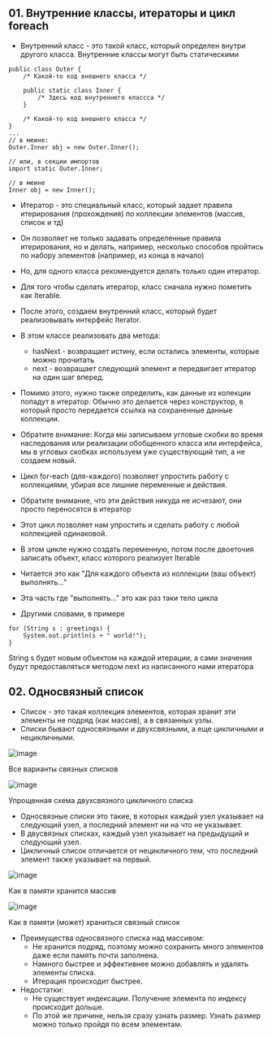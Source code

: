 ## 01. Внутренние классы, итераторы и цикл foreach
* Внутренний класс - это такой класс, который определен внутри другого класса. Внутренние классы могут быть статическими
```
public class Outer {
    /* Какой-то код внешнего класса */
    
    public static class Inner {
        /* Здесь код внутреннего классса */
    }
    
    /* Какой-то код внешнего класса */
}
...
// в меине:
Outer.Inner obj = new Outer.Inner();

// или, в секции импортов
import static Outer.Inner;

// в меине
Inner obj = new Inner();
```
* Итератор - это специальный класс, который задает правила итерирования (прохождения) по коллекции элементов
  (массив, список и тд)
* Он позволяет не только задавать определенные правила итерирования, но и делать, например, несколько способов 
пройтись по набору элементов (например, из конца в начало)
* Но, для одного класса рекомендуется делать только один итератор.
* Для того чтобы сделать итератор, класс сначала нужно пометить как Iterable.
* После этого, создаем внутренний класс, который будет реализовывать интерфейс Iterator.
* В этом классе реализовать два метода:
  * hasNext - возвращает истину, если остались элементы, которые можно прочитать
  * next - возвращает следующий элемент и передвигает итератор на один шаг вперед.
* Помимо этого, нужно также определить, как данные из колекции попадут в итератор.
Обычно это делается через конструктор, в который просто передается ссылка на сохраненные данные коллекции.

* Обратите внимание: Когда мы записываем угловые скобки во время наследования или реализации 
обобщенного класса или интерфейса, мы в угловых скобках используем уже существующий тип, а не создаем новый.

* Цикл for-each (для-каждого) позволяет упростить работу с коллекциями, убирая все лишние переменные и действия.
* Обратите внимание, что эти действия никуда не исчезают, они просто переносятся в итератор
* Этот цикл позволяет нам упростить и сделать работу с любой коллекцией одинаковой.
* В этом цикле нужно создать переменную, потом после двоеточия записать объект, класс которого реализует Iterable
* Читается это как "Для каждого объекта из коллекции (ваш объект) выполнять..."
* Эта часть где "выполнять..." это как раз таки тело цикла
* Другими словами, в примере
```
for (String s : greetings) {
    System.out.println(s + " world!");
}
```

String s будет новым объектом на каждой итерации, а сами значения будут предоставляться методом next
из написанного нами итератора

## 02. Односвязный список
* Список - это такая коллекция элементов, которая хранит эти элементы не подряд (как массив), а в связанных узлы.
* Списки бывают односвязными и двухсвязными, а еще цикличными и нецикличными.

![image](https://raw.githubusercontent.com/ait-tr/cohort36/main/basic_programming/lesson_11/img/1.png)

Все варианты связных списков

![image](https://raw.githubusercontent.com/ait-tr/cohort36/main/basic_programming/lesson_11/img/2.png)

Упрощенная схема двухсвязного цикличного списка

* Односвязные списки это такие, в которых каждый узел указывает на следующий узел, а последний элемент ни на что не указывает.
* В двусвязных списках, каждый узел указывает на предыдущий и следующий узел.
* Цикличный список отличается от нецикличного тем, что последний элемент также указывает на первый.

![image](https://raw.githubusercontent.com/ait-tr/cohort36/main/basic_programming/lesson_11/img/3.png)

Как в памяти хранится массив

![image](https://raw.githubusercontent.com/ait-tr/cohort36/main/basic_programming/lesson_11/img/4.png)

Как в памяти (может) храниться связный список

* Преимущества односвязного списка над массивом:
  * Не хранится подряд, поэтому можно сохранить много элементов даже если память почти заполнена.
  * Намного быстрее и эффективнее можно добавлять и удалять элементы списка.
  * Итерация происходит быстрее.
* Недостатки:
  * Не существует индексации. Получение элемента по индексу происходит дольше.
  * По этой же причине, нельзя сразу узнать размер. Узнать размер можно только пройдя по всем элементам.

